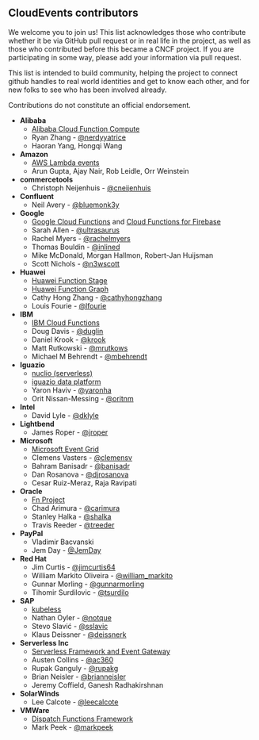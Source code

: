 ## CloudEvents contributors

We welcome you to join us! This list acknowledges those who contribute whether
it be via GitHub pull request or in real life in the project, as well as those
who contributed before this became a CNCF project. If you are participating in
some way, please add your information via pull request.

This list is intended to build community, helping the project to connect github
handles to real world identities and get to know each other, and for new folks
to see who has been involved already.

Contributions do not constitute an official endorsement.

- **Alibaba**
  - [Alibaba Cloud Function Compute](https://www.alibabacloud.com/product/function-compute)
  - Ryan Zhang - [@nerdyyatrice](https://github.com/nerdyyatrice)
  - Haoran Yang, Hongqi Wang
- **Amazon**
  - [AWS Lambda events](https://docs.aws.amazon.com/lambda/latest/dg/invoking-lambda-function.html)
  - Arun Gupta, Ajay Nair, Rob Leidle, Orr Weinstein
- **commercetools**
  - Christoph Neijenhuis - [@cneijenhuis](https://github.com/cneijenhuis)
- **Confluent**
  - Neil Avery - [@bluemonk3y](https://github.com/bluemonk3y)
- **Google**
  - [Google Cloud Functions](https://cloud.google.com/functions/) and
    [Cloud Functions for Firebase](https://firebase.google.com/docs/functions/)
  - Sarah Allen - [@ultrasaurus](https://github.com/ultrasaurus)
  - Rachel Myers - [@rachelmyers](https://github.com/rachelmyers)
  - Thomas Bouldin - [@inlined](https://github.com/inlined)
  - Mike McDonald, Morgan Hallmon, Robert-Jan Huijsman
  - Scott Nichols - [@n3wscott](https://github.com/n3wscott)
- **Huawei**
  - [Huawei Function Stage](http://www.huaweicloud.com/en-us/product/functionstage.html)
  - [Huawei Function Graph](https://www.huaweicloud.com/en-us/product/functiongraph.html)
  - Cathy Hong Zhang - [@cathyhongzhang](https://github.com/cathyhongzhang)
  - Louis Fourie - [@lfourie](https://github.com/lfourie)
- **IBM**
  - [IBM Cloud Functions](https://console.bluemix.net/openwhisk/)
  - Doug Davis - [@duglin](https://github.com/duglin)
  - Daniel Krook - [@krook](https://github.com/krook)
  - Matt Rutkowski - [@mrutkows](https://github.com/mrutkows)
  - Michael M Behrendt - [@mbehrendt](https://github.com/mbehrendt)
- **Iguazio**
  - [nuclio (serverless)](https://github.com/nuclio/nuclio)
  - [iguazio data platform](https://www.iguazio.com/)
  - Yaron Haviv - [@yaronha](https://github.com/yaronha)
  - Orit Nissan-Messing - [@oritnm](https://github.com/oritnm)
- **Intel**
  - David Lyle - [@dklyle](https://github.com/dklyle)
- **Lightbend**
  - James Roper - [@jroper](https://github.com/jroper)
- **Microsoft**
  - [Microsoft Event Grid](https://azure.microsoft.com/en-us/services/event-grid/)
  - Clemens Vasters - [@clemensv](https://github.com/clemensv)
  - Bahram Banisadr - [@banisadr](https://github.com/banisadr)
  - Dan Rosanova - [@djrosanova](https://github.com/djrosanova)
  - Cesar Ruiz-Meraz, Raja Ravipati
- **Oracle**
  - [Fn Project](https://fnproject.io/)
  - Chad Arimura - [@carimura](https://github.com/banisadr)
  - Stanley Halka - [@shalka](https://github.com/banisadr)
  - Travis Reeder - [@treeder](https://github.com/banisadr)
- **PayPal**
  - Vladimir Bacvanski
  - Jem Day - [@JemDay](https://github.com/JemDay)
- **Red Hat**
  - Jim Curtis - [@jimcurtis64](https://github.com/jimcurtis2)
  - William Markito Oliveira - [@william_markito](https://github.com/markito)
  - Gunnar Morling - [@gunnarmorling](https://github.com/gunnarmorling/)
  - Tihomir Surdilovic - [@tsurdilo](https://github.com/tsurdilo)
- **SAP**
  - [kubeless](https://kubeless.io)
  - Nathan Oyler - [@notque](https://github.com/notque)
  - Stevo Slavić - [@sslavic](https://github.com/sslavic)
  - Klaus Deissner - [@deissnerk](https://github.com/deissnerk)
- **Serverless Inc**
  - [Serverless Framework and Event Gateway](https://serverless.com/)
  - Austen Collins - [@ac360](https://github.com/ac360)
  - Rupak Ganguly - [@rupakg](https://github.com/rupakg)
  - Brian Neisler - [@brianneisler](https://github.com/brianneisler)
  - Jeremy Coffield, Ganesh Radhakirshnan
- **SolarWinds**
  - Lee Calcote - [@leecalcote](https://github.com/leecalcote)
- **VMWare**
  - [Dispatch Functions Framework](http://dispatchframework.io)
  - Mark Peek - [@markpeek](https://github.com/markpeek)

